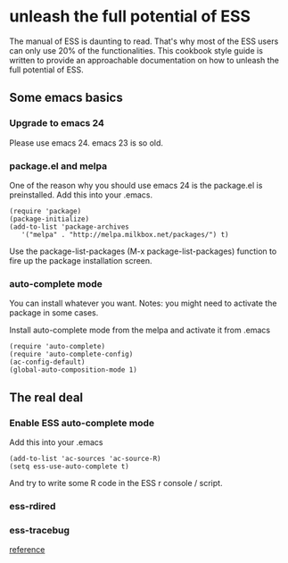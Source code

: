 # unleash the full potential of ESS

The manual of ESS is daunting to read. That's why most of the ESS users can only use 20% of the functionalities. This cookbook style guide is written to provide an approachable documentation on how to unleash the full potential of ESS.

## Some emacs basics

### Upgrade to emacs 24

Please use emacs 24. emacs 23 is so old.

### package.el and melpa

One of the reason why you should use emacs 24 is the package.el is preinstalled. Add this into your .emacs.

```elisp
(require 'package)
(package-initialize)
(add-to-list 'package-archives
   '("melpa" . "http://melpa.milkbox.net/packages/") t)
```

Use the package-list-packages (M-x package-list-packages) function to fire up the package installation screen.

### auto-complete mode

You can install whatever you want. Notes: you might need to activate the package in some cases.

Install auto-complete mode from the melpa and activate it from .emacs

```elisp
(require 'auto-complete)
(require 'auto-complete-config)
(ac-config-default)
(global-auto-composition-mode 1)
```

## The real deal

### Enable ESS auto-complete mode

Add this into your .emacs

```elisp
(add-to-list 'ac-sources 'ac-source-R)
(setq ess-use-auto-complete t)
```

And try to write some R code in the ESS r console / script.

### ess-rdired

### ess-tracebug

[reference](https://code.google.com/p/ess-tracebug/wiki/GettingStarted)

